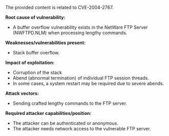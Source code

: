The provided content is related to CVE-2004-2767.

**Root cause of vulnerability:**
- A buffer overflow vulnerability exists in the NetWare FTP Server (NWFTPD.NLM) when processing lengthy commands.

**Weaknesses/vulnerabilities present:**
- Stack buffer overflow.

**Impact of exploitation:**
- Corruption of the stack
- Abend (abnormal termination) of individual FTP session threads.
- In some cases, a system restart may be required due to severe abends.

**Attack vectors:**
- Sending crafted lengthy commands to the FTP server.

**Required attacker capabilities/position:**
- The attacker can be authenticated or anonymous.
- The attacker needs network access to the vulnerable FTP server.